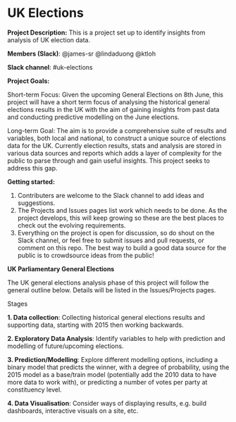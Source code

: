 # UK Elections

**Project Description:** This is a project set up to identify insights from analysis of UK election data.

**Members (Slack)**: 
@james-sr
@lindaduong
@ktloh

**Slack channel**: #uk-elections

**Project Goals:**

Short-term Focus: 
Given the upcoming General Elections on 8th June, this project will have a short term focus of analysing the historical general elections results in the UK with the aim of gaining insights from past data and conducting predictive modelling on the June elections.

Long-term Goal:
The aim is to provide a comprehensive suite of results and variables, both local and national, to construct a unique source of elections data for the UK. Currently election results, stats and analysis are stored in various data sources and reports which adds a layer of complexity for the public to parse through and gain useful insights. This project seeks to address this gap.

**Getting started:** 

1. Contributers are welcome to the Slack channel to add ideas and suggestions.
2. The Projects and Issues pages list work which needs to be done. As the project develops, this will keep growing so these are the best places to check out the evolving requirements. 
3. Everything on the project is open for discussion, so do shout on the Slack channel, or feel free to submit issues and pull requests, or comment on this repo. The best way to build a good data source for the public is to crowdsource ideas from the public!

**UK Parliamentary General Elections**

The UK general elections analysis phase of this project will follow the general outline below. Details will be listed in the Issues/Projects pages.

Stages

**1. Data collection**: Collecting historical general elections results and supporting data, starting with 2015 then working backwards.

**2. Exploratory Data Analysis**: Identify variables to help with prediction and modelling of future/upcoming elections.

**3. Prediction/Modelling**: Explore different modelling options, including a binary model that predicts the winner, with a degree of probability, using the 2015 model as a base/train model (potentially add the 2010 data to have more data to work with), or predicting a number of votes per party at constituency level.

**4. Data Visualisation**: Consider ways of displaying results, e.g. build dashboards, interactive visuals on a site, etc.



